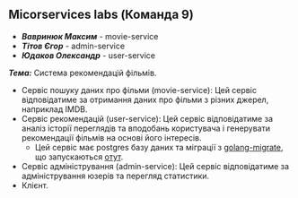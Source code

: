 ## Micorservices labs (Команда 9)
- ***Вавринюк Максим*** - movie-service
- ***Тітов Єгор*** - admin-service
- ***Юдаков Олександр*** - user-service

***Тема:*** Система рекомендацій фільмів.
- Сервіс пошуку даних про фільми (movie-service): Цей сервіс відповідатиме за отримання даних про фільми з різних джерел, наприклад IMDB.
- Сервіс рекомендацій (user-service): Цей сервіс відповідатиме за аналіз історії переглядів та вподобань користувача і генерувати рекомендації фільмів на основі його інтересів.
    - Цей сервіс має postgres базу даних та міграції з [golang-migrate](https://github.com/golang-migrate/migrate), що запускаються [отут](https://github.com/Jedich/microservices-labs/blob/main/user_service/db/db.go#L51).
- Сервіс адміністрування (admin-service): Цей сервіс відповідатиме за адміністрування юзерів та перегляд статистики.
- Клієнт.
